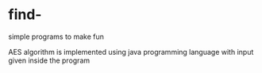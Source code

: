 find-
=====

simple programs to make fun 

AES algorithm is implemented using java programming language with input given inside the program
